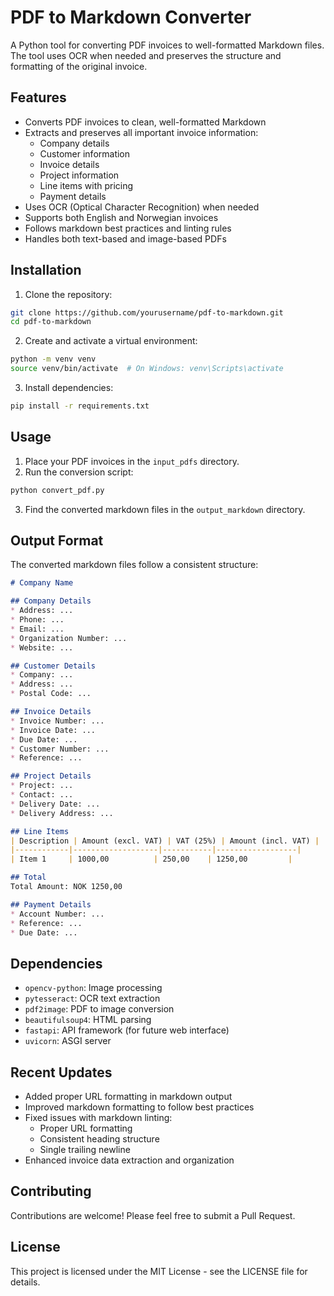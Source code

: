 # PDF to Markdown Converter

A Python tool for converting PDF invoices to well-formatted Markdown files. The tool uses OCR when needed and preserves the structure and formatting of the original invoice.

## Features

- Converts PDF invoices to clean, well-formatted Markdown
- Extracts and preserves all important invoice information:
  - Company details
  - Customer information
  - Invoice details
  - Project information
  - Line items with pricing
  - Payment details
- Uses OCR (Optical Character Recognition) when needed
- Supports both English and Norwegian invoices
- Follows markdown best practices and linting rules
- Handles both text-based and image-based PDFs

## Installation

1. Clone the repository:
```bash
git clone https://github.com/yourusername/pdf-to-markdown.git
cd pdf-to-markdown
```

2. Create and activate a virtual environment:
```bash
python -m venv venv
source venv/bin/activate  # On Windows: venv\Scripts\activate
```

3. Install dependencies:
```bash
pip install -r requirements.txt
```

## Usage

1. Place your PDF invoices in the `input_pdfs` directory.
2. Run the conversion script:
```bash
python convert_pdf.py
```
3. Find the converted markdown files in the `output_markdown` directory.

## Output Format

The converted markdown files follow a consistent structure:

```markdown
# Company Name

## Company Details
* Address: ...
* Phone: ...
* Email: ...
* Organization Number: ...
* Website: ...

## Customer Details
* Company: ...
* Address: ...
* Postal Code: ...

## Invoice Details
* Invoice Number: ...
* Invoice Date: ...
* Due Date: ...
* Customer Number: ...
* Reference: ...

## Project Details
* Project: ...
* Contact: ...
* Delivery Date: ...
* Delivery Address: ...

## Line Items
| Description | Amount (excl. VAT) | VAT (25%) | Amount (incl. VAT) |
|------------|-------------------|-----------|------------------|
| Item 1     | 1000,00          | 250,00    | 1250,00         |

## Total
Total Amount: NOK 1250,00

## Payment Details
* Account Number: ...
* Reference: ...
* Due Date: ...
```

## Dependencies

- `opencv-python`: Image processing
- `pytesseract`: OCR text extraction
- `pdf2image`: PDF to image conversion
- `beautifulsoup4`: HTML parsing
- `fastapi`: API framework (for future web interface)
- `uvicorn`: ASGI server

## Recent Updates

- Added proper URL formatting in markdown output
- Improved markdown formatting to follow best practices
- Fixed issues with markdown linting:
  - Proper URL formatting
  - Consistent heading structure
  - Single trailing newline
- Enhanced invoice data extraction and organization

## Contributing

Contributions are welcome! Please feel free to submit a Pull Request.

## License

This project is licensed under the MIT License - see the LICENSE file for details.
